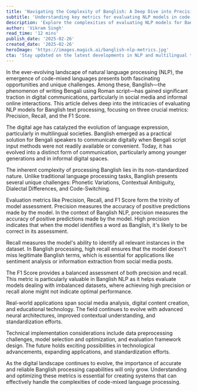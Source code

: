 ```yaml
---
title: 'Navigating the Complexity of Banglish: A Deep Dive into Precision, Recall, and F1 Score in Natural Language Processing'
subtitle: 'Understanding key metrics for evaluating NLP models in code-mixed language processing'
description: 'Explore the complexities of evaluating NLP models for Banglish text processing through crucial metrics: Precision, Recall, and F1 Score. Learn how these measurements impact real-world applications in social media, content creation, and education.'
author: 'Vikram Singh'
read_time: '12 mins'
publish_date: '2025-02-26'
created_date: '2025-02-26'
heroImage: 'https://images.magick.ai/banglish-nlp-metrics.jpg'
cta: 'Stay updated on the latest developments in NLP and multilingual text processing - follow us on LinkedIn for expert insights and industry updates!'
---
```


In the ever-evolving landscape of natural language processing (NLP), the emergence of code-mixed languages presents both fascinating opportunities and unique challenges. Among these, Banglish—the phenomenon of writing Bengali using Roman script—has gained significant traction in digital communications, particularly in social media and informal online interactions. This article delves deep into the intricacies of evaluating NLP models for Banglish text processing, focusing on three crucial metrics: Precision, Recall, and the F1 Score.

The digital age has catalyzed the evolution of language expression, particularly in multilingual societies. Banglish emerged as a practical solution for Bengali speakers to communicate digitally when Bengali script input methods were not readily available or convenient. Today, it has evolved into a distinct form of communication, particularly among younger generations and in informal digital spaces.

The inherent complexity of processing Banglish lies in its non-standardized nature. Unlike traditional language processing tasks, Banglish presents several unique challenges: Phonetic Variations, Contextual Ambiguity, Dialectal Differences, and Code-Switching.

Evaluation metrics like Precision, Recall, and F1 Score form the trinity of model assessment. Precision measures the accuracy of positive predictions made by the model. In the context of Banglish NLP, precision measures the accuracy of positive predictions made by the model. High precision indicates that when the model identifies a word as Banglish, it's likely to be correct in its assessment.

Recall measures the model's ability to identify all relevant instances in the dataset. In Banglish processing, high recall ensures that the model doesn't miss legitimate Banglish terms, which is essential for applications like sentiment analysis or information extraction from social media posts.

The F1 Score provides a balanced assessment of both precision and recall. This metric is particularly valuable in Banglish NLP as it helps evaluate models dealing with imbalanced datasets, where achieving high precision or recall alone might not indicate optimal performance.

Real-world applications span social media analysis, digital content creation, and educational technology. The field continues to evolve with advanced neural architectures, improved contextual understanding, and standardization efforts.

Technical implementation considerations include data preprocessing challenges, model selection and optimization, and evaluation framework design. The future holds exciting possibilities in technological advancements, expanding applications, and standardization efforts.

As the digital landscape continues to evolve, the importance of accurate and reliable Banglish processing capabilities will only grow. Understanding and optimizing these metrics is essential for creating systems that can effectively handle the complexities of code-mixed language processing.